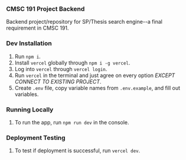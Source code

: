 ### CMSC 191 Project Backend
Backend project/repository for SP/Thesis search engine--a final requirement in CMSC 191.

### Dev Installation
1. Run `npm i`.
1. Install `vercel` globally through `npm i -g vercel`.
1. Log into `vercel` through `vercel login`.
1. Run `vercel` in the terminal and just agree on every option *EXCEPT CONNECT TO EXISTING PROJECT*.
1. Create `.env` file, copy variable names from `.env.example`, and fill out variables.

### Running Locally
1. To run the app, run `npm run dev` in the console.

### Deployment Testing
1. To test if deployment is successful, run `vercel dev`.